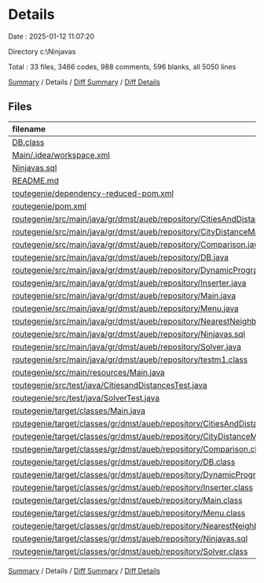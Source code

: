 # Details

Date : 2025-01-12 11:07:20

Directory c:\\Ninjavas

Total : 33 files,  3466 codes, 988 comments, 596 blanks, all 5050 lines

[Summary](results.md) / Details / [Diff Summary](diff.md) / [Diff Details](diff-details.md)

## Files
| filename | language | code | comment | blank | total |
| :--- | :--- | ---: | ---: | ---: | ---: |
| [DB.class](/DB.class) | Java | 19 | 5 | 0 | 24 |
| [Main/.idea/workspace.xml](/Main/.idea/workspace.xml) | XML | 39 | 0 | 0 | 39 |
| [Ninjavas.sql](/Ninjavas.sql) | MS SQL | 249 | 0 | 7 | 256 |
| [README.md](/README.md) | Markdown | 29 | 0 | 17 | 46 |
| [routegenie/dependency-reduced-pom.xml](/routegenie/dependency-reduced-pom.xml) | XML | 121 | 0 | 1 | 122 |
| [routegenie/pom.xml](/routegenie/pom.xml) | XML | 127 | 0 | 16 | 143 |
| [routegenie/src/main/java/gr/dmst/aueb/repository/CitiesAndDistances.java](/routegenie/src/main/java/gr/dmst/aueb/repository/CitiesAndDistances.java) | Java | 289 | 3 | 12 | 304 |
| [routegenie/src/main/java/gr/dmst/aueb/repository/CityDistanceManager.java](/routegenie/src/main/java/gr/dmst/aueb/repository/CityDistanceManager.java) | Java | 84 | 1 | 13 | 98 |
| [routegenie/src/main/java/gr/dmst/aueb/repository/Comparison.java](/routegenie/src/main/java/gr/dmst/aueb/repository/Comparison.java) | Java | 43 | 1 | 8 | 52 |
| [routegenie/src/main/java/gr/dmst/aueb/repository/DB.java](/routegenie/src/main/java/gr/dmst/aueb/repository/DB.java) | Java | 39 | 5 | 8 | 52 |
| [routegenie/src/main/java/gr/dmst/aueb/repository/DynamicProgramming.java](/routegenie/src/main/java/gr/dmst/aueb/repository/DynamicProgramming.java) | Java | 149 | 31 | 35 | 215 |
| [routegenie/src/main/java/gr/dmst/aueb/repository/Inserter.java](/routegenie/src/main/java/gr/dmst/aueb/repository/Inserter.java) | Java | 281 | 8 | 14 | 303 |
| [routegenie/src/main/java/gr/dmst/aueb/repository/Main.java](/routegenie/src/main/java/gr/dmst/aueb/repository/Main.java) | Java | 53 | 7 | 12 | 72 |
| [routegenie/src/main/java/gr/dmst/aueb/repository/Menu.java](/routegenie/src/main/java/gr/dmst/aueb/repository/Menu.java) | Java | 72 | 6 | 17 | 95 |
| [routegenie/src/main/java/gr/dmst/aueb/repository/NearestNeighbour.java](/routegenie/src/main/java/gr/dmst/aueb/repository/NearestNeighbour.java) | Java | 33 | 13 | 9 | 55 |
| [routegenie/src/main/java/gr/dmst/aueb/repository/Ninjavas.sql](/routegenie/src/main/java/gr/dmst/aueb/repository/Ninjavas.sql) | MS SQL | 249 | 0 | 18 | 267 |
| [routegenie/src/main/java/gr/dmst/aueb/repository/Solver.java](/routegenie/src/main/java/gr/dmst/aueb/repository/Solver.java) | Java | 26 | 15 | 6 | 47 |
| [routegenie/src/main/java/gr/dmst/aueb/repository/testm1.class](/routegenie/src/main/java/gr/dmst/aueb/repository/testm1.class) | Java | 29 | 0 | 0 | 29 |
| [routegenie/src/main/resources/Main.java](/routegenie/src/main/resources/Main.java) | Java | 321 | 20 | 119 | 460 |
| [routegenie/src/test/java/CitiesandDistancesTest.java](/routegenie/src/test/java/CitiesandDistancesTest.java) | Java | 0 | 72 | 15 | 87 |
| [routegenie/src/test/java/SolverTest.java](/routegenie/src/test/java/SolverTest.java) | Java | 0 | 771 | 129 | 900 |
| [routegenie/target/classes/Main.java](/routegenie/target/classes/Main.java) | Java | 321 | 20 | 119 | 460 |
| [routegenie/target/classes/gr/dmst/aueb/repository/CitiesAndDistances.class](/routegenie/target/classes/gr/dmst/aueb/repository/CitiesAndDistances.class) | Java | 84 | 0 | 0 | 84 |
| [routegenie/target/classes/gr/dmst/aueb/repository/CityDistanceManager.class](/routegenie/target/classes/gr/dmst/aueb/repository/CityDistanceManager.class) | Java | 27 | 0 | 0 | 27 |
| [routegenie/target/classes/gr/dmst/aueb/repository/Comparison.class](/routegenie/target/classes/gr/dmst/aueb/repository/Comparison.class) | Java | 36 | 0 | 0 | 36 |
| [routegenie/target/classes/gr/dmst/aueb/repository/DB.class](/routegenie/target/classes/gr/dmst/aueb/repository/DB.class) | Java | 18 | 4 | 0 | 22 |
| [routegenie/target/classes/gr/dmst/aueb/repository/DynamicProgramming.class](/routegenie/target/classes/gr/dmst/aueb/repository/DynamicProgramming.class) | Java | 82 | 0 | 0 | 82 |
| [routegenie/target/classes/gr/dmst/aueb/repository/Inserter.class](/routegenie/target/classes/gr/dmst/aueb/repository/Inserter.class) | Java | 273 | 0 | 3 | 276 |
| [routegenie/target/classes/gr/dmst/aueb/repository/Main.class](/routegenie/target/classes/gr/dmst/aueb/repository/Main.class) | Java | 54 | 0 | 0 | 54 |
| [routegenie/target/classes/gr/dmst/aueb/repository/Menu.class](/routegenie/target/classes/gr/dmst/aueb/repository/Menu.class) | Java | 31 | 6 | 0 | 37 |
| [routegenie/target/classes/gr/dmst/aueb/repository/NearestNeighbour.class](/routegenie/target/classes/gr/dmst/aueb/repository/NearestNeighbour.class) | Java | 20 | 0 | 0 | 20 |
| [routegenie/target/classes/gr/dmst/aueb/repository/Ninjavas.sql](/routegenie/target/classes/gr/dmst/aueb/repository/Ninjavas.sql) | MS SQL | 249 | 0 | 18 | 267 |
| [routegenie/target/classes/gr/dmst/aueb/repository/Solver.class](/routegenie/target/classes/gr/dmst/aueb/repository/Solver.class) | Java | 19 | 0 | 0 | 19 |

[Summary](results.md) / Details / [Diff Summary](diff.md) / [Diff Details](diff-details.md)